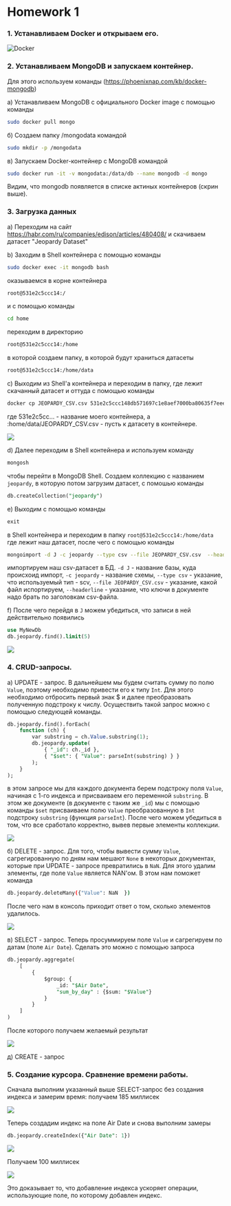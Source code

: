 # Homework 1

### 1. Устанавливаем Docker и открываем его.

![Docker](images/ris1.png)

### 2. Устанавливаем MongoDB и запускаем контейнер.

Для этого используем команды (https://phoenixnap.com/kb/docker-mongodb)

a) Устанавливаем MongoDB с официального Docker image с помощью команды
 
 ```sh
 sudo docker pull mongo
 ```

б) Создаем папку /mongodata командой

```sh
sudo mkdir -p /mongodata
```

в) Запускаем Docker-контейнер с MongoDB командой 

```sh
sudo docker run -it -v mongodata:/data/db --name mongodb -d mongo
```

Видим, что mongodb появляется в списке актиных контейнеров (скрин выше).

### 3. Загрузка данных

a) Переходим на сайт https://habr.com/ru/companies/edison/articles/480408/ и скачиваем датасет "Jeopardy Dataset"

b) Заходим в Shell контейнера с помощью команды

```sh
sudo docker exec -it mongodb bash
```

оказываемся в корне контейнера
```sh
root@531e2c5ccc14:/
```

и с помощью команды 

```sh
cd home
```

переходим в директорию

```sh
root@531e2c5ccc14:/home
```

в которой создаем  папку, в которой будут храниться датасеты

```sh
root@531e2c5ccc14:/home/data
```

c) Выходим из Shell'а контейнера и переходим в папку, где лежит скачанный датасет и оттуда с помощью команды

```sh
docker cp JEOPARDY_CSV.csv 531e2c5ccc148db571697c1e8aef7000ba80635f7eee60327dba900e5110e372:/home/data/JEOPARDY_CSV.csv
```

где 531e2c5cc... - название моего контейнера, а :home/data/JEOPARDY_CSV.csv - пусть к датасету в контейнере.

![](images/ris2.png)

d) Далее переходим в Shell контейнера и используем команду

```sh
mongosh
```

чтобы перейти в MongoDB Shell. Создаем коллекцию с названием ```jeopardy```, в которую потом загрузим датасет, с помошью команды

```SQL
db.createCollection("jeopardy")
```

e) Выходим с помощью команды

```SQL
exit
```

в Shell контейнера и переходим в папку ```root@531e2c5ccc14:/home/data``` где лежит наш датасет, после чего с помощью команды

```sh
mongoimport -d J -c jeopardy --type csv --file JEOPARDY_CSV.csv  --headerline
```

импортируем наш csv-датасет в БД. ```-d J``` - название базы, куда происхоид импорт, ```-c jeopardy``` - название схемы, ```--type csv``` - указание, что используемый тип - scv, ```--file JEOPARDY_CSV.csv``` - указание, какой файл испортируем, ```--headerline``` - указание, что ключи в документе надо брать по заголовкам csv-файла.

f) После чего перейдя в ```J``` можем убедиться, что записи в ней действительно появились

```SQL
use MyNewDb
db.jeopardy.find().limit(5)
```
 ![](images/ris3.png)

### 4. CRUD-запросы.

a) UPDATE - запрос. В дальнейшем мы будем считать сумму по полю ```Value```, поэтому необходимо привести его к типу ```Int```. Для этого необходимо отбросить первый знак $\$$ и далее преобразовать полученную подстроку к числу. Осуществить такой запрос можно с помощью следующей команды.

```SQL
db.jeopardy.find().forEach(
    function (ch) {
        var substring = ch.Value.substring(1);
        db.jeopardy.update(
            { "_id": ch._id },
            { "$set": { "Value": parseInt(substring) } }
        );
    }
);
```

в этом запросе мы для каждого документа берем подстроку поля ```Value```, начиная с 1-го индекса и присваиваем его переменной ```substring```. В этом же документе (в документе с таким же ```_id```) мы с помощью команды ```$set``` присваиваем полю ```Value``` преобразованную в ```Int``` подстроку ```substring``` (функция ```parseInt```). После чего можем убедиться в том, что все сработало корректно, вывев первые элементы коллекции.

![](images/ris3.png)

б) DELETE - запрос. Для того, чтобы вывести сумму ```Value```, сагрегированную по дням нам мешают ```None``` в некоторых документах, которые при UPDATE - запросе превратились в ```NaN```. Для этого удалим элементы, где поле ```Value``` является NAN'ом. В этом нам поможет команда

```sh
db.jeopardy.deleteMany({"Value": NaN  })
```

После чего нам в консоль приходит ответ о том, сколько элементов удалилось.

![](images/ris4.png)

в) SELECT - запрос. Теперь просуммируем поле ```Value``` и сагрегируем по датам (поле ```Air Date```). Сделать это можно с помощью запроса

```SQL
db.jeopardy.aggregate(
    [
        {
            $group: {
                _id: "$Air Date",
                "sum_by_day" : {$sum: "$Value"}
            }
        }
    ]
)
```

После которого получаем желаемый результат

![](images/ris5.png)

д) CREATE - запрос

### 5. Создание курсора. Сравнение времени работы.

Сначала выполним указанный выше SELECT-запрос без создания индекса и замерим время: получаем 185 миллисек

![](images/ris6.png)

Теперь создадим индекс на поле Air Date и снова выполним замеры

```SQL
db.jeopardy.createIndex({"Air Date": 1})
```

![](images/ris7.png)

Получаем 100 миллисек

![](images/ris8.png)

Это доказывает то, что добавление индекса ускоряет операции, использующие поле, по которому добавлен индекс.
